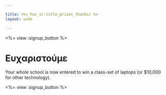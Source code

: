 ```yaml
---

title: <%= hoc_s(:title_prizes_thanks) %>
layout: wide

---
```


<%= view :signup_button %>

# Ευχαριστούμε

Your whole school is now entered to win a class-set of laptops (or $10,000 for other technology).

<%= view :signup_button %>